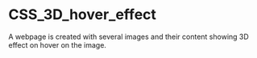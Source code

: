 # CSS_3D_hover_effect

A webpage is created with several images and their content showing 3D effect on hover on the image.
